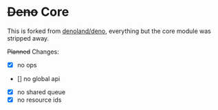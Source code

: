 # ~~Deno~~ Core

This is forked from [denoland/deno](https://github.com/denoland/deno), everything but the core module was stripped away.

~~Planned~~ Changes:
 - [x] no ops
 - [] no global api
 - [x] no shared queue
 - [x] no resource ids